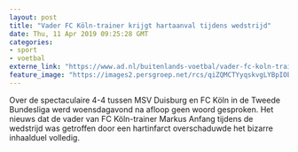 ```yaml
---
layout: post
title: "Vader FC Köln-trainer krijgt hartaanval tijdens wedstrijd"
date: Thu, 11 Apr 2019 09:25:28 GMT
categories: 
- sport 
- voetbal 
externe_link: "https://www.ad.nl/buitenlands-voetbal/vader-fc-koln-trainer-krijgt-hartaanval-tijdens-wedstrijd~a4c7a6a5/"
feature_image: "https://images2.persgroep.net/rcs/qiZQMCTYyqskvgLYBpIOE56bdw0/diocontent/145267222/_fitwidth/400/?appId=21791a8992982cd8da851550a453bd7f&quality=0.7"
---
```


Over de spectaculaire 4-4 tussen MSV Duisburg en FC Köln in de Tweede Bundesliga werd woensdagavond na afloop geen woord gesproken. Het nieuws dat de vader van FC Köln-trainer Markus Anfang tijdens de wedstrijd was getroffen door een hartinfarct overschaduwde het bizarre inhaalduel volledig.
